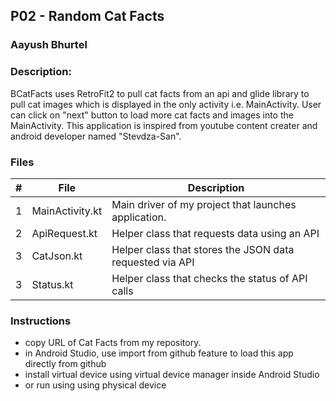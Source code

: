 ## P02 - Random Cat Facts
### Aayush Bhurtel
### Description:

BCatFacts uses RetroFit2 to pull cat facts from an api and glide library to pull cat images which is displayed in the only activity i.e. MainActivity. 
User can click on "next" button to load more cat facts and images into the MainActivity.
This application is inspired from youtube content creater and android developer named "Stevdza-San".

### Files

|   #   | File            | Description                                              |
| :---: | --------------- | -------------------------------------------------------- |
|   1   | MainActivity.kt | Main driver of my project that launches application.     |
|   2   | ApiRequest.kt   | Helper class that requests data using an API             |
|   3   | CatJson.kt      | Helper class that stores the JSON data requested via API |
|   3   | Status.kt       | Helper class that checks the status of API calls         |

### Instructions
- copy URL of Cat Facts from my repository.
- in Android Studio, use import from github feature to load this app directly from github
- install virtual device using virtual device manager inside Android Studio 
- or run using using physical device

